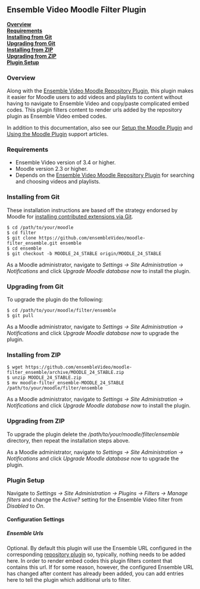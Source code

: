 ## Ensemble Video Moodle Filter Plugin

__[Overview](#overview)__<br/>
__[Requirements](#req)__<br/>
__[Installing from Git](#git_install)__<br/>
__[Upgrading from Git](#git_upgrade)__<br/>
__[Installing from ZIP](#zip_install)__<br/>
__[Upgrading from ZIP](#zip_upgrade)__<br/>
__[Plugin Setup](#setup)__<br/>

### <a id="overview"></a>Overview

Along with the [Ensemble Video Moodle Repository Plugin](https://github.com/ensembleVideo/moodle-repository_ensemble), this plugin
makes it easier for Moodle users to add videos and playlists to content without
having to navigate to Ensemble Video and copy/paste complicated embed codes.  This
plugin filters content to render urls added by the repository plugin as Ensemble Video
embed codes.

In addition to this documentation, also see our [Setup the Moodle Plugin](http://support.ensemblevideo.com/setup-the-moodle-plugin/)
and [Using the Moodle Plugin](http://support.ensemblevideo.com/using-the-moodle-plugin/) support articles.

### <a id="req"></a>Requirements

* Ensemble Video version of 3.4 or higher.
* Moodle version 2.3 or higher.
* Depends on the [Ensemble Video Moodle Repository Plugin](https://github.com/ensembleVideo/moodle-repository_ensemble) for searching and choosing videos and playlists.

### <a id="git_install"></a>Installing from Git

These installation instructions are based off the strategy endorsed by Moodle
for [installing contributed extensions via Git](http://docs.moodle.org/24/en/Git_for_Administrators#Installing_a_contributed_extension_from_its_Git_repository).

    $ cd /path/to/your/moodle
    $ cd filter
    $ git clone https://github.com/ensembleVideo/moodle-filter_ensemble.git ensemble
    $ cd ensemble
    $ git checkout -b MOODLE_24_STABLE origin/MOODLE_24_STABLE

As a Moodle administrator, navigate to _Settings -> Site Administration -> Notifications_
and click _Upgrade Moodle database now_ to install the plugin.

### <a id="git_upgrade"></a>Upgrading from Git

To upgrade the plugin do the following:

    $ cd /path/to/your/moodle/filter/ensemble
    $ git pull

As a Moodle administrator, navigate to _Settings -> Site Administration -> Notifications_
and click _Upgrade Moodle database now_ to upgrade the plugin.

### <a id="zip_install"></a>Installing from ZIP

    $ wget https://github.com/ensembleVideo/moodle-filter_ensemble/archive/MOODLE_24_STABLE.zip
    $ unzip MOODLE_24_STABLE.zip
    $ mv moodle-filter_ensemble-MOODLE_24_STABLE /path/to/your/moodle/filter/ensemble

As a Moodle administrator, navigate to _Settings -> Site Administration -> Notifications_
and click _Upgrade Moodle database now_ to install the plugin.

### <a id="zip_upgrade"></a>Upgrading from ZIP

To upgrade the plugin delete the
_/path/to/your/moodle/filter/ensemble_ directory, then repeat the installation
steps above.

As a Moodle administrator, navigate to _Settings -> Site Administration -> Notifications_
and click _Upgrade Moodle database now_ to upgrade the plugin.

### <a id="setup"></a>Plugin Setup

Navigate to _Settings -> Site Administration -> Plugins -> Filters -> Manage filters_
and change the _Active?_ setting for the Ensemble Video filter from _Disabled_ to _On_.

#### Configuration Settings

##### Ensemble Urls

Optional.  By default this plugin will use the Ensemble URL configured in the corresponding
[repository plugin](https://github.com/ensembleVideo/moodle-repository_ensemble) so, typically,
nothing needs to be added here.  In order to render embed codes this plugin filters content
that contains this url.  If for some reason, however, the configured Ensemble URL has changed
after content has already been added, you can add entries here to tell the plugin which
additional urls to filter.
